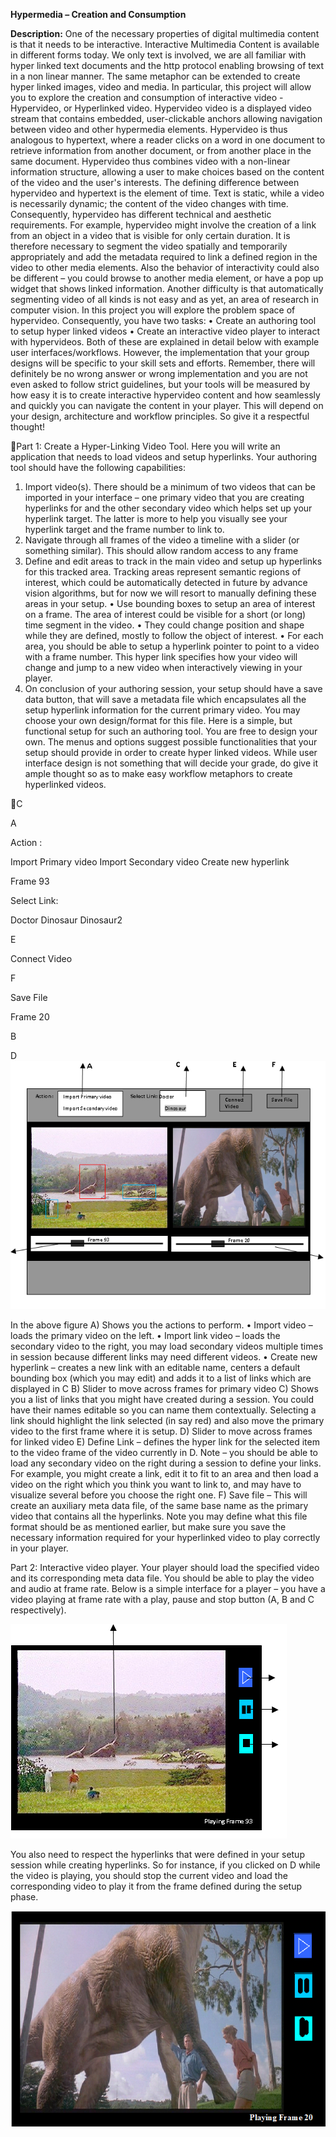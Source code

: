 **Hypermedia – Creation and Consumption**

**Description:** One of the necessary properties of digital multimedia
content is that it needs to be interactive. Interactive Multimedia
Content is available in different forms today. We only text is involved,
we are all familiar with hyper linked text documents and the http
protocol enabling browsing of text in a non linear manner. The same
metaphor can be extended to create hyper linked images, video and media.
In particular, this project will allow you to explore the creation and
consumption of interactive video - Hypervideo, or Hyperlinked video.
Hypervideo video is a displayed video stream that contains embedded,
user-clickable anchors allowing navigation between video and other
hypermedia elements. Hypervideo is thus analogous to hypertext, where a
reader clicks on a word in one document to retrieve information from
another document, or from another place in the same document. Hypervideo
thus combines video with a non-linear information structure, allowing a
user to make choices based on the content of the video and the user's
interests. The defining difference between hypervideo and hypertext is
the element of time. Text is static, while a video is necessarily
dynamic; the content of the video changes with time. Consequently,
hypervideo has different technical and aesthetic requirements. For
example, hypervideo might involve the creation of a link from an object
in a video that is visible for only certain duration. It is therefore
necessary to segment the video spatially and temporarily appropriately
and add the metadata required to link a defined region in the video to
other media elements. Also the behavior of interactivity could also be
different – you could browse to another media element, or have a pop up
widget that shows linked information. Another difficulty is that
automatically segmenting video of all kinds is not easy and as yet, an
area of research in computer vision. In this project you will explore
the problem space of hypervideo. Consequently, you have two tasks: •
Create an authoring tool to setup hyper linked videos • Create an
interactive video player to interact with hypervideos. Both of these are
explained in detail below with example user interfaces/workflows.
However, the implementation that your group designs will be specific to
your skill sets and efforts. Remember, there will definitely be no wrong
answer or wrong implementation and you are not even asked to follow
strict guidelines, but your tools will be measured by how easy it is to
create interactive hypervideo content and how seamlessly and quickly you
can navigate the content in your player. This will depend on your
design, architecture and workflow principles. So give it a respectful
thought!

Part 1: Create a Hyper-Linking Video Tool. Here you will write an
application that needs to load videos and setup hyperlinks. Your
authoring tool should have the following capabilities: 
1. Import video(s). There should be a minimum of two videos that can be imported
in your interface – one primary video that you are creating hyperlinks
for and the other secondary video which helps set up your hyperlink
target. The latter is more to help you visually see your hyperlink
target and the frame number to link to. 
2. Navigate through all frames of the video a timeline with a slider (or something similar). This
should allow random access to any frame 
3. Define and edit areas to track in the main video and setup up hyperlinks for this tracked area.
Tracking areas represent semantic regions of interest, which could be
automatically detected in future by advance vision algorithms, but for
now we will resort to manually defining these areas in your setup. 
  • Use bounding boxes to setup an area of interest on a frame. The area of
interest could be visible for a short (or long) time segment in the
video. 
  • They could change position and shape while they are defined,
mostly to follow the object of interest. 
  • For each area, you should be able to setup a hyperlink pointer to point to a video with a frame
number. This hyper link specifies how your video will change and jump to
a new video when interactively viewing in your player. 
4. On conclusion of your authoring session, your setup should have a save data button,
that will save a metadata file which encapsulates all the setup
hyperlink information for the current primary video. You may choose your
own design/format for this file. Here is a simple, but functional setup
for such an authoring tool. You are free to design your own. The menus
and options suggest possible functionalities that your setup should
provide in order to create hyper linked videos. While user interface
design is not something that will decide your grade, do give it ample
thought so as to make easy workflow metaphors to create hyperlinked
videos.

C

A

Action :

Import Primary video Import Secondary video Create new hyperlink

Frame 93

Select Link:

Doctor Dinosaur Dinosaur2

E

Connect Video

F

Save File

Frame 20

B

D
![diagram1](diagram1.png)

In the above figure 
A) Shows you the actions to perform. 
  • Import video – loads the primary video on the left. 
  • Import link video – loads the secondary video to the right, you may load secondary videos multiple
  times in session because different links may need different videos. 
  • Create new hyperlink – creates a new link with an editable name, centers
  a default bounding box (which you may edit) and adds it to a list of
  links which are displayed in C 
B) Slider to move across frames for
primary video 
C) Shows you a list of links that you might have created
during a session. You could have their names editable so you can name
them contextually. Selecting a link should highlight the link selected
(in say red) and also move the primary video to the first frame where it
is setup. 
D) Slider to move across frames for linked video 
E) Define Link – defines the hyper link for the selected item to the video frame
of the video currently in D. Note – you should be able to load any
secondary video on the right during a session to define your links. For
example, you might create a link, edit it to fit to an area and then load a video on the right
which you think you want to link to, and may have to visualize several
before you choose the right one. 
F) Save file – This will create an auxiliary meta data file, of the same base name as the primary video
that contains all the hyperlinks. Note you may define what this file
format should be as mentioned earlier, but make sure you save the
necessary information required for your hyperlinked video to play
correctly in your player.

Part 2: Interactive video player. Your player should load the specified
video and its corresponding meta data file. You should be able to play
the video and audio at frame rate. Below is a simple interface for a
player – you have a video playing at frame rate with a play, pause and
stop button (A, B and C respectively). 



![diagram2](diagram2.png)

You also need to respect the hyperlinks that were defined in your setup
session while creating hyperlinks. So for instance, if you clicked on D
while the video is playing, you should stop the current video and load
the corresponding video to play it from the frame defined during the
setup phase.

![diagram3](diagram3.png)
